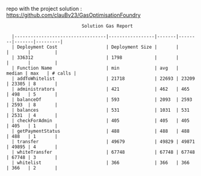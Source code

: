  repo with the project solution : https://github.com/clauBv23/GasOptimisationFoundry


                                Solution Gas Report 

      |----------------------------------|-----------------|-------|--------|-------|---------|
      | Deployment Cost                  | Deployment Size |       |        |       |         |
      | 336312                           | 1798            |       |        |       |         |
      | Function Name                    | min             | avg   | median | max   | # calls |
      | addToWhitelist                   | 21718           | 22693 | 23209  | 23305 | 8       |
      | administrators                   | 421             | 462   | 465    | 498   | 5       |
      | balanceOf                        | 593             | 2093  | 2593   | 2593  | 8       |
      | balances                         | 531             | 1031  | 531    | 2531  | 4       |
      | checkForAdmin                    | 405             | 405   | 405    | 405   | 1       |
      | getPaymentStatus                 | 488             | 488   | 488    | 488   | 1       |
      | transfer                         | 49679           | 49829 | 49871  | 49895 | 4       |
      | whiteTransfer                    | 67748           | 67748 | 67748  | 67748 | 3       |
      | whitelist                        | 366             | 366   | 366    | 366   | 2       |
